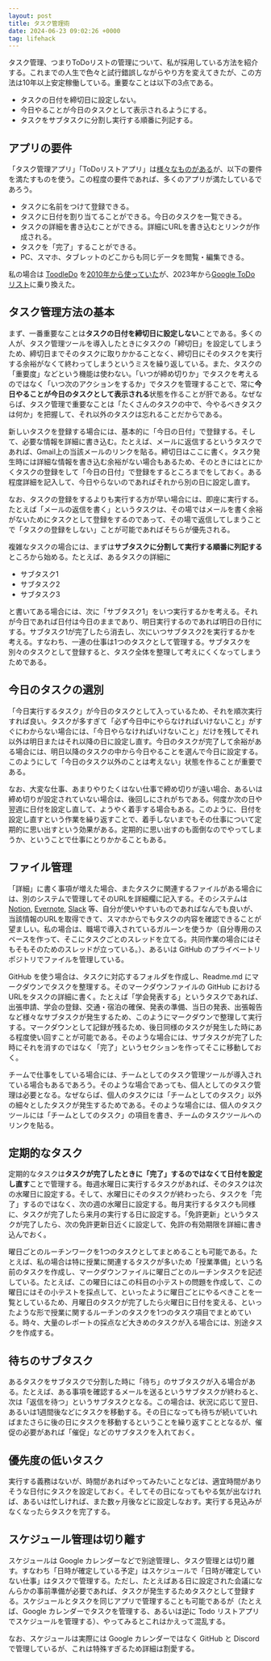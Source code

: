```yaml
---
layout: post
title: タスク管理術
date: 2024-06-23 09:02:26 +0000
tag: lifehack
---
```

タスク管理、つまりToDoリストの管理について、私が採用している方法を紹介する。これまでの人生で色々と試行錯誤しながらやり方を変えてきたが、この方法は10年以上安定稼働している。重要なことは以下の3点である。

- タスクの日付を締切日に設定しない。
- 今日やることが今日のタスクとして表示されるようにする。
- タスクをサブタスクに分割し実行する順番に列記する。

## アプリの要件
「タスク管理アプリ」「ToDoリストアプリ」は[様々なものがある](https://good-apps.jp/media/column/5933)が、以下の要件を満たすものを使う。この程度の要件であれば、多くのアプリが満たしているであろう。

- タスクに名前をつけて登録できる。
- タスクに日付を割り当てることができる。今日のタスクを一覧できる。
- タスクの詳細を書き込むことができる。詳細にURLを書き込むとリンクが作成される。
- タスクを「完了」することができる。
- PC、スマホ、タブレットのどこからも同じデータを閲覧・編集できる。

私の場合は [ToodleDo](https://www.toodledo.com/) を[2010年から使っていた](https://x.com/seki/status/22052314596)が、2023年から[Google ToDo リスト](https://support.google.com/tasks/answer/7675772)に乗り換えた。

## タスク管理方法の基本
まず、一番重要なことは**タスクの日付を締切日に設定しない**ことである。多くの人が、タスク管理ツールを導入したときにタスクの「締切日」を設定してしまうため、締切日までそのタスクに取りかかることなく、締切日にそのタスクを実行する余裕がなくて終わってしまうというミスを繰り返している。また、タスクの「重要度」などという機能は使わない。「いつが締め切りか」でタスクを考えるのではなく「いつ次のアクションをするか」でタスクを管理することで、常に**今日やることが今日のタスクとして表示される**状態を作ることが肝である。なぜならば、タスク管理で重要なことは「たくさんのタスクの中で、今やるべきタスクは何か」を把握して、それ以外のタスクは忘れることだからである。

新しいタスクを登録する場合には、基本的に「今日の日付」で登録する。そして、必要な情報を詳細に書き込む。たとえば、メールに返信するというタスクであれば、Gmail上の当該メールのリンクを貼る。締切日はここに書く。タスク発生時には詳細な情報を書き込む余裕がない場合もあるため、そのときにはとにかくタスクの登録をして「今日の日付」で登録をするところまでをしておく。ある程度詳細を記入して、今日やらないのであればそれから別の日に設定し直す。

なお、タスクの登録をするよりも実行する方が早い場合には、即座に実行する。たとえば「メールの返信を書く」というタスクは、その場ではメールを書く余裕がないためにタスクとして登録をするのであって、その場で返信してしまうことで「タスクの登録をしない」ことが可能であればそちらが優先される。

複雑なタスクの場合には、まずは**サブタスクに分割して実行する順番に列記する**ところから始める。たとえば、あるタスクの詳細に
- サブタスク1
- サブタスク2
- サブタスク3

と書いてある場合には、次に「サブタスク1」をいつ実行するかを考える。それが今日であれば日付は今日のままであり、明日実行するのであれば明日の日付にする。サブタスク1が完了したら消去し、次にいつサブタスク2を実行するかを考える。すなわち、一連の仕事は1つのタスクとして管理する。サブタスクを別々のタスクとして登録すると、タスク全体を整理して考えにくくなってしまうためである。

## 今日のタスクの選別
「今日実行するタスク」が今日のタスクとして入っているため、それを順次実行すれば良い。タスクが多すぎて「必ず今日中にやらなければいけないこと」がすぐにわからない場合には、「今日やらなければいけないこと」だけを残してそれ以外は明日またはそれ以降の日に設定し直す。今日のタスクが完了して余裕がある場合には、明日以降のタスクの中から今日やることを選んで今日に設定する。このようにして「今日のタスク以外のことは考えない」状態を作ることが重要である。

なお、大変な仕事、あまりやりたくはない仕事で締め切りが遠い場合、あるいは締め切りが設定されていない場合は、後回しにされがちである。何度か次の日や翌週に日付を設定し直して、ようやく着手する場合もある。このように、日付を設定し直すという作業を繰り返すことで、着手しないまでもその仕事について定期的に思い出すという効果がある。定期的に思い出すのも面倒なのでやってしまうか、ということで仕事にとりかかることもある。

## ファイル管理
「詳細」に書く事項が増えた場合、またタスクに関連するファイルがある場合には、別のシステムで管理してそのURLを詳細欄に記入する。そのシステムは [Notion](https://www.notion.so/ja-jp), [Evernote](https://evernote.com/ja-jp), [Slack](https://slack.com/) 等、自分が使いやすいものであればなんでも良いが、当該情報のURLを取得できて、スマホからでもタスクの内容を確認できることが望ましい。私の場合は、職場で導入されているガルーンを使うか（自分専用のスペースを作って、そこにタスクごとのスレッドを立てる。共同作業の場合にはそもそもそのためのスレッドが立っている。）、あるいは GitHub のプライベートリポジトリでファイルを管理している。

GitHub を使う場合は、タスクに対応するフォルダを作成し、Readme.md にマークダウンでタスクを整理する。そのマークダウンファイルの GitHub におけるURLをタスクの詳細に書く。たとえば「学会発表する」というタスクであれば、出張申請、学会の登録、交通・宿泊の確保、発表の準備、当日の発表、出張報告など様々なサブタスクが発生するため、このようにマークダウンで整理して実行する。マークダウンとして記録が残るため、後日同様のタスクが発生した時にある程度使い回すことが可能である。そのような場合には、サブタスクが完了した時にそれを消すのではなく「完了」というセクションを作ってそこに移動しておく。

チームで仕事をしている場合には、チームとしてのタスク管理ツールが導入されている場合もあるであろう。そのような場合であっても、個人としてのタスク管理は必要となる。なぜならば、個人のタスクには「チームとしてのタスク」以外の細々としたタスクが発生するためである。そのような場合には、個人のタスクツールには「チームとしてのタスク」の項目を書き、チームのタスクツールへのリンクを貼る。

## 定期的なタスク
定期的なタスクは**タスクが完了したときに「完了」するのではなくて日付を設定し直す**ことで管理する。毎週水曜日に実行するタスクがあれば、そのタスクは次の水曜日に設定する。そして、水曜日にそのタスクが終わったら、タスクを「完了」するのではなく、次の週の水曜日に設定する。毎月実行するタスクも同様に、タスクが完了したら来月の実行する日に設定する。「免許更新」というタスクが完了したら、次の免許更新日近くに設定して、免許の有効期限を詳細に書き込んでおく。

曜日ごとのルーチンワークを1つのタスクとしてまとめることも可能である。たとえば、私の場合は特に授業に関連するタスクが多いため「授業準備」という名前のタスクを作成し、マークダウンファイルに曜日ごとのルーチンタスクを記述している。たとえば、この曜日にはこの科目の小テストの問題を作成して、この曜日にはその小テストを採点して、といったように曜日ごとにやるべきことを一覧としているため、月曜日のタスクが完了したら火曜日に日付を変える、といったような形で授業に関するルーチンのタスクを1つのタスク項目でまとめている。時々、大量のレポートの採点など大きめのタスクが入る場合には、別途タスクを作成する。

## 待ちのサブタスク
あるタスクをサブタスクで分割した時に「待ち」のサブタスクが入る場合がある。たとえば、ある事項を確認するメールを送るというサブタスクが終わると、次は「返信を待つ」というサブタスクとなる。この場合は、状況に応じて翌日、あるいは1週間後などにタスクを移動する。その日になっても待ちが続いていればまたさらに後の日にタスクを移動するということを繰り返すこととなるが、催促の必要があれば「催促」などのサブタスクを入れておく。

## 優先度の低いタスク
実行する義務はないが、時間があればやってみたいことなどは、適宜時間がありそうな日付にタスクを設定しておく。そしてその日になってもやる気が出なければ、あるいは忙しければ、また数ヶ月後などに設定しなおす。実行する見込みがなくなったらタスクを完了する。

## スケジュール管理は切り離す
スケジュールは Google カレンダーなどで別途管理し、タスク管理とは切り離す。すなわち「日時が確定している予定」はスケジュールで「日時が確定していない仕事」はタスクで管理する。ただし、たとえばある日に設定された会議になんらかの事前準備が必要であれば、タスクが発生するためタスクとして登録する。スケジュールとタスクを同じアプリで管理することも可能であるが（たとえば、Google カレンダーでタスクを管理する、あるいは逆に Todo リストアプリでスケジュールを管理する）、やってみるとこれはかえって混乱する。

なお、スケジュールは実際には Google カレンダーではなく GitHub と Discord で管理しているが、これは特殊すぎるため詳細は割愛する。

